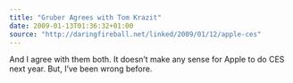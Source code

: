 ```yaml
---
title: "Gruber Agrees with Tom Krazit"
date: 2009-01-13T01:36:32+01:00
source: "http://daringfireball.net/linked/2009/01/12/apple-ces"
---
```


And I agree with them both. It doesn’t make any sense for Apple to do CES next year. But, I’ve been wrong before.
